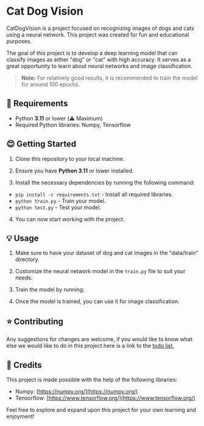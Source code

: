 # Cat Dog Vision

CatDogVision is a project focused on recognizing images of dogs and cats using a neural network. This project was created for fun and educational purposes.

The goal of this project is to develop a deep learning model that can classify images as either "dog" or "cat" with high accuracy. It serves as a great opportunity to learn about neural networks and image classification.

> **Note:** For relatively good results, it is recommended to train the model for around 100 epochs.

## 🔨 Requirements

- Python **3.11** or lower (⚠️ Maximum)
- Required Python libraries: Numpy, Tensorflow

## 😊 Getting Started

1. Clone this repository to your local machine.

2. Ensure you have **Python 3.11** or lower installed.

3. Install the necessary dependencies by running the following command:

- `pip install -r requirements.txt` - Install all required libraries.
- `python train.py` - Train your model.
- `python test.py` - Test your model.

4. You can now start working with the project.

## 💡 Usage

1. Make sure to have your dataset of dog and cat images in the "data/train" directory.

2. Customize the neural network model in the `train.py` file to suit your needs.

3. Train the model by running:

4. Once the model is trained, you can use it for image classification.

## ⭐ Contributing

Any suggestions for changes are welcome, if you would like to know what else we would like to do in this project here is a link to the [todo list.](https://github.com/Whtery1087/CatDogVision/blob/main/TODO.md)

## 📜 Credits

This project is made possible with the help of the following libraries:

- Numpy: [https://numpy.org/](https://numpy.org/)
- Tensorflow: [https://www.tensorflow.org/](https://www.tensorflow.org/)

Feel free to explore and expand upon this project for your own learning and enjoyment!
